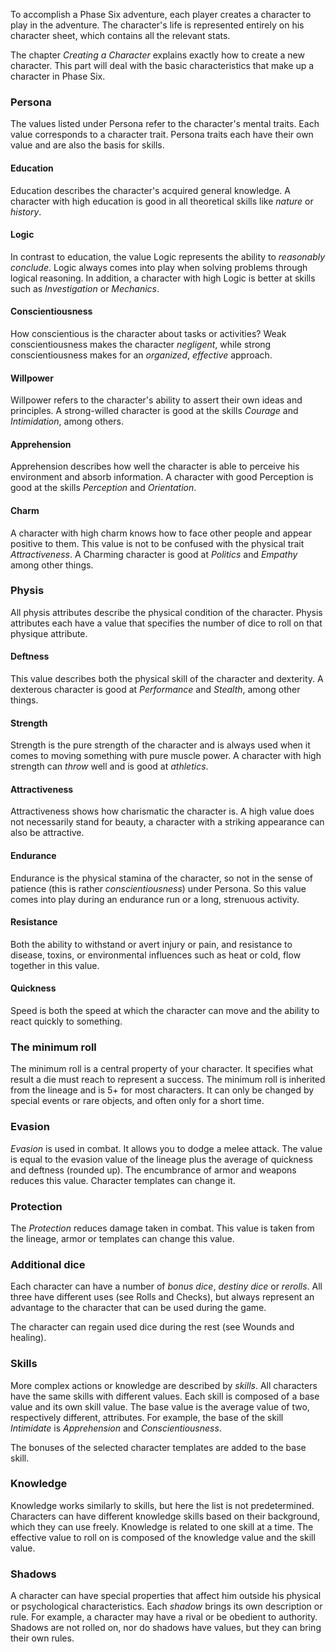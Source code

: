 To accomplish a Phase Six adventure, each player creates a character to play in the adventure. The character's life is represented entirely on his character sheet, which contains all the relevant stats.

The chapter *Creating a Character* explains exactly how to create a new character. This part will deal with the basic characteristics that make up a character in Phase Six. 

### Persona

The values listed under Persona refer to the character's mental traits. Each value corresponds to a character trait. Persona traits each have their own value and are also the basis for skills.

#### Education

Education describes the character's acquired general knowledge.  A character with high education is good in all theoretical skills like *nature* or *history*.

#### Logic

In contrast to education, the value Logic represents the ability to *reasonably conclude*. Logic always comes into play when solving problems through logical reasoning. In addition, a character with high Logic is better at skills such as *Investigation* or *Mechanics*.

#### Conscientiousness

How conscientious is the character about tasks or activities? Weak conscientiousness makes the character *negligent*, while strong conscientiousness makes for an *organized*, *effective* approach.

#### Willpower

Willpower refers to the character's ability to assert their own ideas and principles. A strong-willed character is good at the skills *Courage* and *Intimidation*, among others.

#### Apprehension

Apprehension describes how well the character is able to perceive his environment and absorb information. A character with good Perception is good at the skills *Perception* and *Orientation*.

#### Charm

A character with high charm knows how to face other people and appear positive to them. This value is not to be confused with the physical trait *Attractiveness*. A Charming character is good at *Politics* and *Empathy* among other things.


### Physis

All physis attributes describe the physical condition of the character. Physis attributes each have a value that specifies the number of dice to roll on that physique attribute.

#### Deftness

This value describes both the physical skill of the character and dexterity. A dexterous character is good at *Performance* and *Stealth*, among other things.

#### Strength

Strength is the pure strength of the character and is always used when it comes to moving something with pure muscle power. A character with high strength can *throw* well and is good at *athletics*.

#### Attractiveness

Attractiveness shows how charismatic the character is. A high value does not necessarily stand for beauty, a character with a striking appearance can also be attractive.

#### Endurance

Endurance is the physical stamina of the character, so not in the sense of patience (this is rather *conscientiousness*) under Persona. So this value comes into play during an endurance run or a long, strenuous activity. 

#### Resistance

Both the ability to withstand or avert injury or pain, and resistance to disease, toxins, or environmental influences such as heat or cold, flow together in this value. 

#### Quickness

Speed is both the speed at which the character can move and the ability to react quickly to something.

### The minimum roll

The minimum roll is a central property of your character. It specifies what result a die must reach to represent a success. The minimum roll is inherited from the lineage and is 5+ for most characters. It can only be changed by special events or rare objects, and often only for a short time.

### Evasion

*Evasion* is used in combat. It allows you to dodge a melee attack. The value is equal to the evasion value of the lineage plus the average of quickness and deftness (rounded up). The encumbrance of armor and weapons reduces this value. Character templates can change it.

### Protection

The *Protection* reduces damage taken in combat. This value is taken from the lineage, armor or templates can change this value.

### Additional dice

Each character can have a number of *bonus dice*, *destiny dice* or *rerolls*. All three have different uses (see Rolls and Checks), but always represent an advantage to the character that can be used during the game. 

The character can regain used dice during the rest (see Wounds and healing).

### Skills

More complex actions or knowledge are described by *skills*. All characters have the same skills with different values. Each skill is composed of a base value and its own skill value. The base value is the average value of two, respectively different, attributes. For example, the base of the skill *Intimidate* is *Apprehension* and *Conscientiousness*. 

The bonuses of the selected character templates are added to the base skill.

### Knowledge

Knowledge works similarly to skills, but here the list is not predetermined. Characters can have different knowledge skills based on their background, which they can use freely. Knowledge is related to one skill at a time. The effective value to roll on is composed of the knowledge value and the skill value.

### Shadows

A character can have special properties that affect him outside his physical or psychological characteristics. Each *shadow* brings its own description or rule. For example, a character may have a rival or be obedient to authority. Shadows are not rolled on, nor do shadows have values, but they can bring their own rules.
